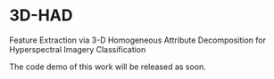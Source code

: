 # 3D-HAD
Feature Extraction via 3-D Homogeneous Attribute Decomposition for Hyperspectral Imagery Classification


The code demo of this work will be released as soon.
